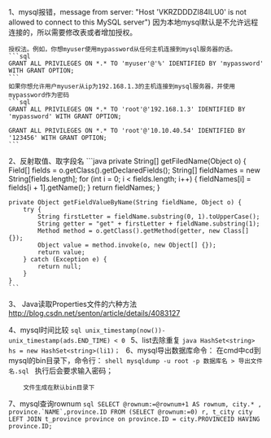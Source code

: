 1、mysql报错，message from server: "Host 'VKRZDDDZI84ILU0' is not allowed to connect to this MySQL server")
	因为本地mysql默认是不允许远程连接的，所以需要修改表或者增加授权。
	
	授权法。例如，你想myuser使用mypassword从任何主机连接到mysql服务器的话。
	```sql
	GRANT ALL PRIVILEGES ON *.* TO 'myuser'@'%' IDENTIFIED BY 'mypassword' WITH GRANT OPTION;
	```
	如果你想允许用户myuser从ip为192.168.1.3的主机连接到mysql服务器，并使用mypassword作为密码
	```sql
	GRANT ALL PRIVILEGES ON *.* TO 'root'@'192.168.1.3' IDENTIFIED BY 'mypassword' WITH GRANT OPTION;

	GRANT ALL PRIVILEGES ON *.* TO 'root'@'10.10.40.54' IDENTIFIED BY '123456' WITH GRANT OPTION;
	```
	
2、反射取值、取字段名
	```java
	private String[] getFiledName(Object o) {
		Field[] fields = o.getClass().getDeclaredFields();
		String[] fieldNames = new String[fields.length];
		for (int i = 0; i < fields.length; i++) {
			fieldNames[i] = fields[i + 1].getName();
		}
		return fieldNames;
	}
	
	private Object getFieldValueByName(String fieldName, Object o) {
		try {
			String firstLetter = fieldName.substring(0, 1).toUpperCase();
			String getter = "get" + firstLetter + fieldName.substring(1);
			Method method = o.getClass().getMethod(getter, new Class[] {});
			Object value = method.invoke(o, new Object[] {});
			return value;
		} catch (Exception e) {
			return null;
		}
	}
	```
	
3、
	Java读取Properties文件的六种方法
	http://blog.csdn.net/senton/article/details/4083127
	
4、mysql时间比较
	```sql
	unix_timestamp(now())- unix_timestamp(ads.END_TIME) < 0
	```
5、list去除重复
	```java
	HashSet<string> hs = new HashSet<string>(li1)；
	```
6、mysql导出数据库命令：
	在cmd中cd到mysql的bin目录下，命令行：
	```shell
	mysqldump -u root -p 数据库名 > 导出文件名.sql
	```
	执行后会要求输入密码；
	
		文件生成在默认bin目录下
		
7、mysql查询rownum
	```sql
	SELECT @rownum:=@rownum+1 AS rownum, city.* , province.`NAME`,province.ID
	FROM (SELECT @rownum:=0) r, t_city city
	LEFT JOIN t_province province on province.ID = city.PROVINCEID
	HAVING province.ID; 
	```
